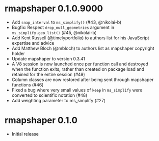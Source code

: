 # rmapshaper 0.1.0.9000

* Add `snap_interval` to `ms_simplify()` (#43, @nikolai-b)
* Bugfix: Respect `drop_null_geometries` argument in `ms_simplify.geo_list()` (#45, @nikolai-b)
* Add Kent Russell (@timelyportfolio) to authors list for his JavaScript expertise and advice
* Add Matthew Bloch (@mbloch) to authors list as mapshaper copyright holder
* Update mapshaper to version 0.3.41
* A V8 session is now launched once per function call and destroyed when the function exits, rather than created on package load and retained for the entire session (#49)
* Column classes are now restored after being sent through mapshaper functions (#46)
* Fixed a bug where very small values of `keep` in `ms_simplify` were converted to scientific notation (#48)
* Add weighting parameter to ms_simplify (#27)

# rmapshaper 0.1.0

* Initial release



